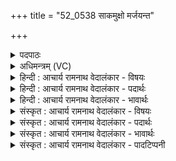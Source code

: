 +++
title = "52_0538 साकमुक्षो मर्जयन्त"

+++
<details><summary>पदपाठः</summary>

सा꣣कमु꣡क्षः꣢। सा꣣कम्। उ꣡क्षः꣢꣯। म꣣र्जयन्त। स्व꣡सा꣢꣯रः। द꣡श꣢꣯। धी꣡र꣢꣯स्य। धी꣣त꣡यः꣢। ध꣡नु꣢꣯त्रीः। ह꣡रिः꣢꣯। प꣡रि꣢꣯। अ꣣द्रवत्। जाः꣢। सू꣡र्य꣢꣯स्य। सु। ऊ꣣र्यस्य। द्रो꣡णं꣢꣯। न꣣नक्षे। अ꣡त्यः꣢꣯। न। वा꣣जी꣢। ५३८।
</details>

<details><summary>अधिमन्त्रम् (VC)</summary>

- पवमानः सोमः
- नोधा गौतमः
- त्रिष्टुप्
- धैवतः
- पावमानं काण्डम्
</details>

<details><summary>हिन्दी : आचार्य रामनाथ वेदालंकार - विषयः</summary>

अगले मन्त्र में यह वर्णित है कि कब जीवात्मा परमात्मा को प्राप्त करता है।
</details>

<details><summary>हिन्दी : आचार्य रामनाथ वेदालंकार - पदार्थः</summary>

पदार्थान्वय -  प्रथम—सोम ओषधि के पक्ष में। (धीरस्य) बुद्धिमान् यजमान के (साकमुक्षः) साथ मिलकर सोमरस को निचोड़नेवाली, (धनुत्रीः) प्रेरक, (दश) दस (धीतयः) अंगुलियाँ जब सोमरस को (मर्जयन्ति) शुद्ध करती हैं, तब (सूर्यस्य) सूर्य का (जाः) पुत्र (हरिः) हरे रंग का सोमरस (पर्यद्रवत्) चारों ओर फैल जाता है। (न) जैसे (वाजी) वेगवान् (अत्यः) घोड़ा (द्रोणम्) लकड़ी से बने रथ को (ननक्षे) व्याप्त करता है अर्थात् रथ में नियुक्त होता है, वैसे ही सोमरस (द्रोणम्) द्रोणकलश में (ननक्षे) व्याप्त होता है ॥ द्वितीय—परमात्मा के पक्ष में। (धीरस्य) ध्यान में स्थित योगी की (साकमुक्षः) साथ मिलकर ज्ञानों और कर्मों से सींचनेवाली, (स्वसारः) बहिनों के समान परस्पर सहायता करनेवाली, (धनुत्रीः) प्रेरक (दश) दस (धीतयः) यम-नियम-भावनाएँ, जब (मर्जयन्त) आत्मा को शुद्ध करती हैं, तब (सूर्यस्य) परमात्मा का (जाः) पुत्र (हरिः) उन्नति के मार्ग पर जानेवाला आत्मा (पर्यद्रवत्) क्रियाशील हो जाता है, और (न) जैसे (वाजी) वेगवान् (अत्यः) घोड़ा (द्रोणम्) लकड़ी से बने रथ को (ननक्षे) प्राप्त करता है, अर्थात् उसमें जुड़ता है, वैसे ही वह आत्मा (द्रोणम्) क्रियाशील परमात्मा-रूप द्रोणकलश को (ननक्षे) प्राप्त कर लेता है ॥६॥ इस मन्त्र में श्लेषालङ्कार है। ‘द्रोणं ननक्षे अत्यो न वाजी’ में श्लिष्टोपमा है। सकार-धकार-नकार तथा रेफ की अनेक बार आवृत्ति में वृत्त्यनुप्रास है ॥६॥
</details>

<details><summary>हिन्दी : आचार्य रामनाथ वेदालंकार - भावार्थः</summary>

भावार्थ -  अंगुलियों से परिशुद्ध सोमरस जैसे द्रोणकलश को प्राप्त करता है, वैसे ही यम-नियम की भावनाओं से परिशुद्ध हुआ जीवात्मा परमात्मा को प्राप्त करता है ॥६॥
</details>

<details><summary>संस्कृत : आचार्य रामनाथ वेदालंकार - विषयः</summary>

अथ कदा जीवात्मा परमात्मानं प्राप्नोतीत्याह।
</details>

<details><summary>संस्कृत : आचार्य रामनाथ वेदालंकार - पदार्थः</summary>

पदार्थान्वय -  प्रथमः—सोमौषधिपरः। (धीरस्य) धीमतो यागकर्तुः (साकमुक्षः) साकं सह मिलित्वा उक्षन्ति सिञ्चन्ति निश्च्योतयन्ति सोमरसं यास्ताः (स्वसारः) भगिन्यः, भगिनीवत् सह मिलिताः, (धनुत्रीः२) धनुत्र्यः प्रेरयित्र्यः। धिन्वन्ति प्रीणयन्ति यास्ताः। धिवि प्रीणने, जसि पूर्वसवर्णदीर्घः। (दश) दशसंख्यकाः (धीतयः) अङ्गुलयः। स्वसारः, धीतयः इत्युभयमपि अङ्गुलिनामसु पठितम्। निघं० २।५। यदा सोमम् (मर्जयन्त) शोधयन्ति। मृजू शौचालङ्कारयो चुरादिः। लडर्थे लङ्। अमार्जयन्त इति प्राप्ते अडागमाभावश्छान्दसः, वृद्धिस्थाने गुणश्च। तदा (सूर्यस्य) आदित्यस्य (जाः३) अपत्यम्। जाः इत्यपत्यनाम। निघं० २।२। (हरिः) हतिवर्णः सोमरसः। हरिः सोमो हरितवर्णः इति निरुक्तम् ४।१९। (पर्यद्रवत्) परितो विस्तीर्यते। किञ्च (वाजी) वेगवान् (अत्यः न) अश्वो यथा। अत्यः, वाजी इत्युभयमपि अश्वनामसु पठितम्। निघं० १।१४। अत्र वाजी इति अत्यः इत्यस्य विशेषणत्वेन प्रयुक्तः सन् योगार्थं प्रयच्छति। यः अतति सततं व्याप्नोति अध्वानं सोऽत्यः। अत सातत्यगमने। (द्रोणम्) द्रुमयं रथम्। द्रोणं द्रुममयं भवति इति निरुक्तम् ५।२६। (ननक्षे) व्याप्नोति, तत्र युज्यते, तथैव सोमरसः (द्रोणम्) द्रोणकलशम् (ननक्षे) व्याप्नोति। नक्षतिर्व्याप्तिकर्मा। निघं० २।१८ ॥ अथ द्वितीयः—परमात्मपरः। (धीरस्य) ध्यानस्थस्य योगिनः (साकमुक्षः) साकं सह मिलित्वा उक्षन्ति सिञ्चन्ति ज्ञानैः कर्मभिश्च यास्ताः, (स्वसारः) भगिनीवत् परस्परं सहकारिण्यः, (धनुत्रीः) धनुत्र्यः प्रेरयित्र्यः (दश) दशसंख्यकाः (धीतयः) यम-नियम-भावनाः, यदा (मर्जयन्त) जीवात्मानं शोधयन्ति, तदा (सूर्यस्य) परमात्मनः (जाः) पुत्रः (हरिः) उन्नतिपथे यः ह्रियते स जीवात्मा (पर्यद्रवत्) परिद्रवति, समन्ततः क्रियाशीलो भवति। किञ्च (वाजी) वेगवान् (अत्यः न) अश्वो यथा (द्रोणम्) द्रुमयं रथम् (ननक्षे) प्राप्नोति, तत्र युज्यते इत्यर्थः, तथैव स जीवात्मा (द्रोणम्) क्रियाशीलं परमात्मानम्। गत्यर्थाद् द्रवतेः ‘कृवृजृसि’ उ० ३।१० इति नः प्रत्ययः। (ननक्षे) प्राप्नोति ॥६॥ अत्र श्लेषालङ्कारः। ‘द्रोणं ननक्षे अत्यो न वाजी’ इत्यत्र श्लिष्टोपमा। सकार-धकार-नकार-रेफाणामसकृदावर्तनाद् वृत्त्यनुप्रासः ॥६॥
</details>

<details><summary>संस्कृत : आचार्य रामनाथ वेदालंकार - भावार्थः</summary>

भावार्थ -  दशाङ्गुलिभिः परिशोधितः सोमरसो यथा द्रोणकलशं व्याप्नोति तथैव यमनियमभावनाभिः परिशोधितो जीवात्मा परमात्मानं प्राप्नोति ॥६॥
</details>

<details><summary>संस्कृत : आचार्य रामनाथ वेदालंकार - पादटिप्पनी</summary>

टिप्पनी -   १. ऋ० ९।९३।१, साम० १४१८। २. धनुत्रीः धनुः त्रायन्त्यः—इति वि०। धिनोतेर्धनुत्र्यः प्रीणयित्र्यः धन्वतेर्वा गतिकर्मणः, प्राप्नुवन्त्यः प्राप्तव्यानि—इति भ०। ३. जाः जनयिता सूर्यस्य। जन जनने इत्यस्माद् धातोर्विटि प्रत्यये ‘विड्वनोरनुनासिकस्यात्’ इति आकारः। जनिताग्नेर्जनिता सूर्यस्य (ऋ० ६।९६।५) इति च भवति—इति भ०।
</details>